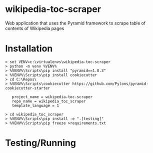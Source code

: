# wikipedia-toc-scraper
Web application that uses the Pyramid framework to scrape table of contents of Wikipedia pages

# Installation

```
> set VENV=c:\virtualenvs\wikipedia-toc-scraper
> python -m venv %VENV%
> %VENV%\Scripts\pip install "pyramid==1.8.3"
> %VENV%\Scripts\pip install cookiecutter
> cd C:\Repos\
> %VENV%\Scripts\cookiecutter https://github.com/Pylons/pyramid-cookiecutter-starter

   project_name = wikipedia-toc-scraper
   repo_name = wikipedia_toc_scraper
   template_language = 1

> cd wikipedia_toc_scraper
> %VENV%\Scripts\pip install -e ".[testing]"
> %VENV%\Scripts\pip freeze >requirements.txt
```

# Testing/Running

